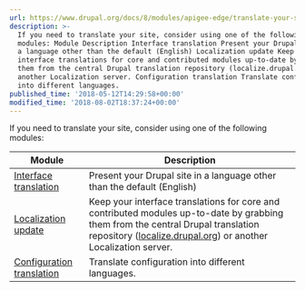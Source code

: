 ```yaml
---
url: https://www.drupal.org/docs/8/modules/apigee-edge/translate-your-site
description: >-
  If you need to translate your site, consider using one of the following
  modules: Module Description Interface translation Present your Drupal site in
  a language other than the default (English) Localization update Keep your
  interface translations for core and contributed modules up-to-date by grabbing
  them from the central Drupal translation repository (localize.drupal.org) or
  another Localization server. Configuration translation Translate configuration
  into different languages.
published_time: '2018-05-12T14:29:58+00:00'
modified_time: '2018-08-02T18:37:24+00:00'
---
```

If you need to translate your site, consider using one of the following modules:

| **Module**                                                                                        | **Description**                                                                                                                                                                                                                   |
| ------------------------------------------------------------------------------------------------- | --------------------------------------------------------------------------------------------------------------------------------------------------------------------------------------------------------------------------------- |
| [Interface translation](https://www.drupal.org/docs/8/multilingual/translating-site-interfaces)   | Present your Drupal site in a language other than the default (English)                                                                                                                                                           |
| [Localization update](https://www.drupal.org/node/1412862)                                        | Keep your interface translations for core and contributed modules up-to-date by grabbing them from the central Drupal translation repository ([localize.drupal.org](http://localize.drupal.org/)) or another Localization server. |
| [Configuration translation](https://www.drupal.org/docs/8/multilingual/translating-configuration) | Translate configuration into different languages.                                                                                                                                                                                 |